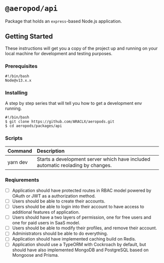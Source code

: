# `@aeropod/api`

Package that holds an `express`-based Node.js application.

## Getting Started

These instructions will get you a copy of the project up and running on your
local machine for development and testing purposes.

### Prerequisites

```
#!/bin/bash
Node@v13.x.x
```

### Installing

A step by step series that will tell you how to get a development env running.

```
#!/bin/bash
$ git clone https://github.com/ARACLX/aeropods.git
$ cd aeropods/packages/api
```

### Scripts

| Command  | Description                                                                     |
| :------- | :------------------------------------------------------------------------------ |
| yarn dev | Starts a development server which have included automatic reolading by changes. |

### Reqiurements

- [ ] Application should have protected routes in RBAC model powered by OAuth or
      JWT as a authorization method.
- [ ] Users should be able to create their accounts.
- [ ] Users should be able to login into their account to have access to
      additional features of application.
- [ ] Users should have a two layers of permission, one for free users and one
      for paid users in SaaS model.
- [ ] Users should be able to modify their profiles, and remove their account.
- [ ] Administrators should be able to do everything.
- [ ] Application should have implemented caching build on Redis.
- [ ] Application should use a TypeORM with Cockroach by default, but should
      have also implemented MongoDB and PostgreSQL based on Mongoose and Prisma.
